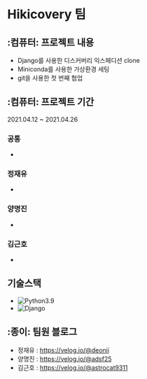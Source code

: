 # Hikicovery 팀
## :컴퓨터: 프로젝트 내용
- Django를 사용한 디스커버리 익스페디션 clone
- Miniconda를 사용한 가상환경 세팅
- git을 사용한 첫 번째 협업
## :컴퓨터: 프로젝트 기간
2021.04.12 ~ 2021.04.26
### 공통
-
### 정재유
-
### 양명진
-
### 김근호
-
## 기술스택
- ![Python3.9](https://img.shields.io/badge/-Python3.9-brightgreen)
- ![Django](https://img.shields.io/badge/-Django-F0DB4D)
## :종이: 팀원 블로그
- 정재유 : https://velog.io/@deonii
- 양명진 : https://velog.io/@adsf25
- 김근호 : https://velog.io/@astrocat9311
